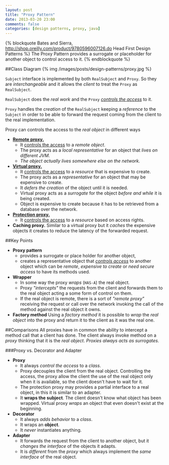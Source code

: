 ```yaml
---
layout: post
title: "Proxy Pattern"
date: 2013-03-20 23:00
comments: false
categories: [design patterns, proxy, java]
---
```

{% blockquote Bates and Sierra, http://shop.oreilly.com/product/9780596007126.do Head First Design Patterns %}
The Proxy Pattern provides a surrogate or placeholder for another object to control access to it.
{% endblockquote %}
<!-- more -->

##Class Diagram
{% img /images/posts/design-patterns/proxy.jpg %}

`Subject` interface is implemented by both `RealSubject` and `Proxy`. So they are _interchangeable_ and it allows the _client_ to treat the `Proxy` as `RealSubject`.

`RealSubject` does the _real work_ and the `Proxy` <u>_controls the access_</u> to it.

`Proxy` handles the _creation_ of the `RealSubject` keeping a _reference_ to the `Subject` in order to be able to forward the request coming from the client to the real implementation.

Proxy can controls the access to the _real object_ in different ways

* [__Remote proxy.__](/blog/2013/03/22/remote-proxy-pattern)
	* It <u>controls the access</u> to a _remote object_.
	* The proxy acts as a _local representative_ for an object that _lives on different JVM_.
	* _The object actually lives somewhere else on the network._
* [__Virtual proxy.__](/blog/2013/03/22/virtual-proxy-pattern)
	* It <u>controls the access</u> to a _resource_ that is expensive to create.
	* The proxy acts as a _representative_ for an object that may be expensive to create. 
	* It _defers the creation_ of the object until it is needed. 
	* Virtual proxy acts as a _surrogate_ for the object _before and while_ it is being created.
	* Object is expensive to create because it has to be retrieved from a database over the network.
* [__Protection proxy.__](/blog/2013/03/22/protection-proxy-pattern)
	* It <u>controls the access</u> to a _resource_ based on access rights.
* __Caching proxy.__ Similar to a virtual proxy but it _caches_ the expensive objects it creates to reduce the latency of the forwarded request.

##Key Points
* __Proxy pattern__
	* provides a surrogate or place holder for another object,
	* creates a representative object that <u>_controls access_</u> to another object which can be _remote_, _expensive to create_ or _need secure access_ to have its methods used.
* __Wrapper__
	* In some way the proxy _wraps_ (`HAS-A`) the real object.
	* Proxy _"intercepts"_ the requests from the client and forwards them to the real object acting a some form of control on them.
	* If the real object is remote, there is a sort of _"remote proxy"_ receiving the request or call over the network invoking the call of the method against the real object it owns.
* __Factory method__ 	Using a _factory method_ it is possible to _wrap_ the _real object_ into the proxy and return it to the client as it was the real one.
	

##Comparisons
All proxies have in common the ability to intercept a method call that a client has done. The client always invoke method on a _proxy_ thinking that it is the _real object_. _Proxies always acts as surrogates._

###Proxy vs. Decorator and Adapter
* __Proxy__
	* It always _control the access_ to a _class_. 
	* Proxy decouples the client from the real object. Controlling the access, the proxy allow the client the use of the real object only when it is available, so the client doesn't have to wait for it.
	* The protection proxy may provides a partial interface to a real object, in this it is similar to an adapter.
	* It __wraps the subject__. The client doesn't know what object has been wrapped. Virtual proxy _wraps_ an object that even doesn't exist at the beginning.
* __Decorator__ 
	* It always _adds behavior_ to a _class_.
	* It wraps an __object__.
	* It _never_ instantiates anything.
* __Adapter__ 
	* It forwards the request from the client to another object, but it _changes the interface_ of the objects it adapts. 
	* It is _different_ from the _proxy_ which always implement the _same interface_ of the real object.

